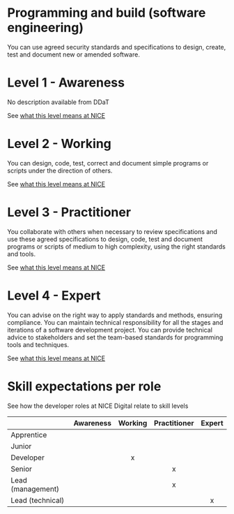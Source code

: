 # Programming and build (software engineering)

You can use agreed security standards and specifications to design, create, test and document new or amended software.

# Level 1 - Awareness

No description available from DDaT

See [what this level means at NICE](programming/level-1.md)


# Level 2 - Working
You can design, code, test, correct and document simple programs or scripts under the direction of others.

See [what this level means at NICE](programming/level-2.md)

# Level 3 - Practitioner

You collaborate with others when necessary to review specifications and use these agreed specifications to design, code, test and document programs or scripts of medium to high complexity, using the right standards and tools.

See [what this level means at NICE](programming/level-3.md)

# Level 4 - Expert

You can advise on the right way to apply standards and methods, ensuring compliance. You can maintain technical responsibility for all the stages and iterations of a software development project. You can provide technical advice to stakeholders and set the team-based standards for programming tools and techniques.

See [what this level means at NICE](programming/level-4.md)

# Skill expectations per role
See how the developer roles at NICE Digital relate to skill levels

|                   | Awareness | Working | Practitioner | Expert |
|-------------------|:-:|:-:|:-:|:-:| 
| Apprentice        |           |         |              |        |
| Junior            |           |         |              |        |
| Developer         |           |   x     |              |        |
| Senior            |           |         |x             |        |
| Lead (management) |           |         |x             |        |
| Lead (technical)  |           |         |              |x       |


